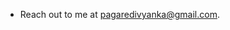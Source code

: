 <!-- <p align="left"> <img src="https://komarev.com/ghpvc/?username=pagaredivyanka&label=Profile%20views&color=0e75b6&style=flat" alt="pagaredivyanka" /> </p>

 - MERN stack Developer.
- Proficient in Java, JavaScript, and React.js.
- Data Structures and Algorithms  -->

- Reach out to me at pagaredivyanka@gmail.com.
<!--
## 💻 Tech Stack:
![Java](https://img.shields.io/badge/java-%23ED8B00.svg?style=for-the-badge&logo=openjdk&logoColor=white)
![CSS3](https://img.shields.io/badge/css3-%231572B6.svg?style=for-the-badge&logo=css3&logoColor=white) 
![HTML5](https://img.shields.io/badge/html5-%23E34F26.svg?style=for-the-badge&logo=html5&logoColor=white) 
![JavaScript](https://img.shields.io/badge/javascript-%23323330.svg?style=for-the-badge&logo=javascript&logoColor=%23F7DF1E)
![Bootstrap](https://img.shields.io/badge/bootstrap-%238511FA.svg?style=for-the-badge&logo=bootstrap&logoColor=white)
![React](https://img.shields.io/badge/react-%2320232a.svg?style=for-the-badge&logo=react&logoColor=%2361DAFB)
![MongoDB](https://img.shields.io/badge/MongoDB-%234ea94b.svg?style=for-the-badge&logo=mongodb&logoColor=white)
![Express.js](https://img.shields.io/badge/express.js-%23404d59.svg?style=for-the-badge&logo=express&logoColor=%2361DAFB) 
![NodeJS](https://img.shields.io/badge/node.js-6DA55F?style=for-the-badge&logo=node.js&logoColor=white)
![LaTeX](https://img.shields.io/badge/latex-%23008080.svg?style=for-the-badge&logo=latex&logoColor=white) 
![Git](https://img.shields.io/badge/git-%23F05033.svg?style=for-the-badge&logo=git&logoColor=white) 
![GitHub](https://img.shields.io/badge/github-%23121011.svg?style=for-the-badge&logo=github&logoColor=white)
![C++](https://img.shields.io/badge/c++-%2300599C.svg?style=for-the-badge&logo=c%2B%2B&logoColor=white) 
![Python](https://img.shields.io/badge/python-3670A0?style=for-the-badge&logo=python&logoColor=ffdd54) 
![Windows Terminal](https://img.shields.io/badge/Windows%20Terminal-%234D4D4D.svg?style=for-the-badge&logo=windows-terminal&logoColor=white)
![Netlify](https://img.shields.io/badge/netlify-%23000000.svg?style=for-the-badge&logo=netlify&logoColor=#00C7B7) 
![GithubPages](https://img.shields.io/badge/github%20pages-121013?style=for-the-badge&logo=github&logoColor=white) 

## 📊 GitHub Stats:

<!-- ![](https://github-profile-trophy.vercel.app/?username=pagaredivyanka&theme=discord&no-frame=false&no-bg=false&margin-w=4) -->


<!--   ----------------------------------------------------------------------------------------------------------------------------------------------       
<table align="center" padding=40em>
<tr>
  <td align="center">
    <a href="https://github.compagaredivyanka" align="left"><img src="https://github-readme-stats.vercel.app/api/top-langs?username=pagaredivyanka&show_icons=true&theme=radical&locale=en&layout=compact"/></a>
    <a href="https://github.compagaredivyanka" align="right"><img src="https://github-readme-stats.vercel.app/api?username=pagaredivyanka&show_icons=true&theme=radical&hide_border=false&locale=en&layout=compact" height=165em></a>
    <a href="https://github.compagaredivyanka" align="center"><img src="https://github-readme-streak-stats.herokuapp.com/?user=pagaredivyanka&theme=radical&hide_border=false"/></a>
  </td>
</tr>
</table>
</p> -->

